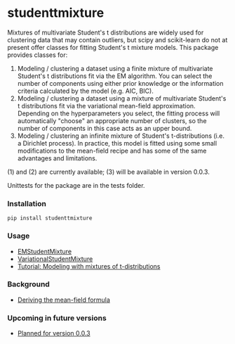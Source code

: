 # studenttmixture

Mixtures of multivariate Student's t distributions are widely used for clustering
data that may contain outliers, but scipy and scikit-learn do not at present
offer classes for fitting Student's t mixture models. This package provides classes
for:

1) Modeling / clustering a dataset using a finite mixture of multivariate Student's
t distributions fit via the EM algorithm. You can select the number of components
using either prior knowledge or the information criteria calculated by the model
(e.g. AIC, BIC).
2) Modeling / clustering a dataset using a mixture of multivariate Student's 
t distributions fit via the variational mean-field approximation. Depending on the
hyperparameters you select, the fitting process will automatically "choose" an 
appropriate number of clusters, so the number of components in this case acts
as an upper bound.
3) Modeling / clustering an infinite mixture of Student's t-distributions (i.e. a Dirichlet process). In practice,
this model is fitted using some small modifications to the mean-field recipe and has
some of the same advantages and limitations.

(1) and (2) are currently available; (3) will be available in version 0.0.3.

Unittests for the package are in the tests folder.

### Installation

    pip install studenttmixture

### Usage

- [EMStudentMixture](https://github.com/jlparkI/mix_T/blob/main/Documentation/Finite_Mixture_Docs.md)<br>
- [VariationalStudentMixture](https://github.com/jlparkI/mix_T/blob/main/Documentation/Variational_Mixture_Docs.md)<br>
- [Tutorial: Modeling with mixtures of t-distributions](https://github.com/jlparkI/mix_T/blob/main/Documentation/Tutorial.md)<br>


### Background

- [Deriving the mean-field formula](https://github.com/jlparkI/mix_T/blob/main/Documentation/variational_mean_field.pdf)<br>

### Upcoming in future versions

- [Planned for version 0.0.3](https://github.com/jlparkI/mix_T/blob/main/Documentation/planned_mods.md)
